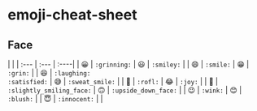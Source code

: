 # emoji-cheat-sheet

## Face
| |
| :--- | :--- | :----|
| :grinning: | `:grinning:` | :smiley: | `:smiley:` |
| :smile: | `:smile:` | :grin: | `:grin:` | 
| :laughing: | `:laughing:` <br /> `:satisfied:` | :sweat_smile: | `:sweat_smile:` | 
| :rofl: | `:rofl:` | :joy: | `:joy:` |
| :slightly_smiling_face: | `:slightly_smiling_face:` | :upside_down_face: | `:upside_down_face:` | 
| :wink: | `:wink:` | :blush: | `:blush:` | 
| :innocent: | `:innocent:` | | 
